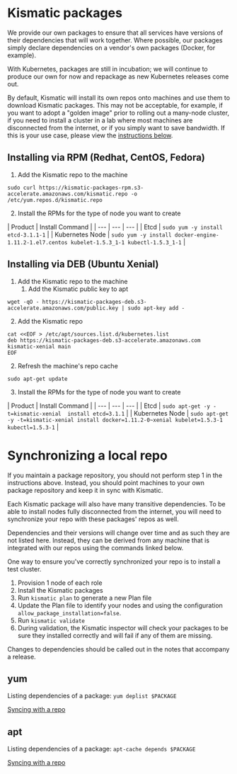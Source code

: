 # Kismatic packages

We provide our own packages to ensure that all services have versions of their dependencies that will work together. Where possible, our packages simply declare dependencies on a vendor's own packages (Docker, for example).

With Kubernetes, packages are still in incubation; we will continue to produce our own for now and repackage as new Kubernetes releases come out.

By default, Kismatic will install its own repos onto machines and use them to download Kismatic packages. This may not be acceptable, for example, if you want to adopt a "golden image" prior to rolling out a many-node cluster, if you need to install a cluster in a lab where most machines are disconnected from the internet, or if you simply want to save bandwidth. If this is your use case, please view the [instructions below](#synclocal).

## Installing via RPM (Redhat, CentOS, Fedora)

1. Add the Kismatic repo to the machine

`sudo curl https://kismatic-packages-rpm.s3-accelerate.amazonaws.com/kismatic.repo -o /etc/yum.repos.d/kismatic.repo`

2. Install the RPMs for the type of node you want to create

| Product | Install Command |
| --- | --- | --- |
| Etcd | `sudo yum -y install etcd-3.1.1-1` |
| Kubernetes Node | `sudo yum -y install docker-engine-1.11.2-1.el7.centos kubelet-1.5.3_1-1 kubectl-1.5.3_1-1` |

## Installing via DEB (Ubuntu Xenial)

1. Add the Kismatic repo to the machine
   1. Add the Kismatic public key to apt

`wget -qO - https://kismatic-packages-deb.s3-accelerate.amazonaws.com/public.key | sudo apt-key add -`

   2. Add the Kismatic repo

```
cat <<EOF > /etc/apt/sources.list.d/kubernetes.list
deb https://kismatic-packages-deb.s3-accelerate.amazonaws.com kismatic-xenial main
EOF
```

2. Refresh the machine's repo cache

`sudo apt-get update`

3. Install the RPMs for the type of node you want to create

| Product | Install Command |
| --- | --- | --- |
| Etcd | `sudo apt-get -y -t=kismatic-xenial  install etcd=3.1.1` |
| Kubernetes Node | `sudo apt-get -y -t=kismatic-xenial install docker=1.11.2-0~xenial kubelet=1.5.3-1 kubectl=1.5.3-1` |

# <a name="synclocal"></a>Synchronizing a local repo

If you maintain a package repository, you should not perform step 1 in the instructions above. Instead, you should point machines to your own package repository and keep it in sync with Kismatic.

Each Kismatic package will also have many transitive dependencies. To be able to install nodes fully disconnected from the internet, you will need to synchronize your repo with these packages' repos as well.

Dependencies and their versions will change over time and as such they are not listed here. Instead, they can be derived from any machine that is integrated with our repos using the commands linked below.

One way to ensure you've correctly synchronized your repo is to install a test cluster.

1. Provision 1 node of each role
2. Install the Kismatic packages
3. Run `kismatic plan` to generate a new Plan file
4. Update the Plan file to identify your nodes and using the configuration `allow_package_installation=false`.
5. Run `kismatic validate`
6. During validation, the Kismatic inspector will check your packages to be sure they installed correctly and will fail if any of them are missing.

Changes to dependencies should be called out in the notes that accompany a release.

## yum

Listing dependencies of a package: `yum deplist $PACKAGE`

[Syncing with a repo](http://bencane.com/2013/04/15/creating-a-local-yum-repository/)

## apt


Listing dependencies of a package: `apt-cache depends $PACKAGE`

[Syncing with a repo](http://www.tecmint.com/setup-local-repositories-in-ubuntu/)

